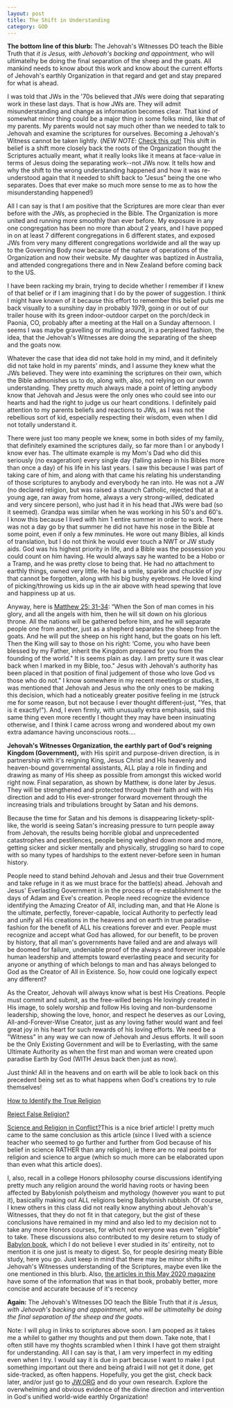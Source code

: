 ```yaml
---
layout: post
title: The Shift in Understanding
category: GOD
---
```


**The bottom line of this blurb:** The Jehovah's Witnesses DO teach the Bible Truth that *it is Jesus, with Jehovah's backing and appointment,* who will ultimatelhy be doing the final separation of the sheep and the goats. All mankind needs to know about this work and know about the current efforts of Jehovah's earthly Organization in that regard and get and stay prepared for what is ahead. 

I was told that JWs in the '70s believed that JWs were doing that separating work in these last days. That is how JWs are. They will admit misunderstanding and change as information becomes clear. That kind of somewhat minor thing could be a major thing in some folks mind, like that of my parents. My parents would not say much other than we needed to talk to Jehovah and examine the scriptures for ourselves. Becoming a Jehovah's Witness cannot be taken lightly. (*NEW NOTE*: [Check this out!](https://wol.jw.org/en/wol/d/r1/lp-e/1101993014?q=separate+sheep+from+goats&p=par) This shift in belief is a shift more closely back the roots of the Organization thought the Scriptures actually meant, what it really looks like it means at face-value in terms of Jesus doing the separating work--not JWs now. It tells how and why the shift to the wrong understanding happened and how it was re-understood again that it needed to shift back to "Jesus" being the one who separates. Does that ever make so much more sense to me as to how the misunderstanding happened!)

All I can say is that I am positive that the Scriptures are more clear than ever before with the JWs, as prophecied in the Bible. The Organization is more united and running more smoothly than ever before. My exposure in any one congregation has been no more than about 2 years, and I have  popped in on at least 7 different congregations in 6 different states, and exposed JWs from very many different congregations worldwide and all the way up to the Governing Body now because of the nature of operations of the Organization and now their website. My daughter was baptized in Australia, and attended congregations there and in New Zealand before coming back to the US.

I have been racking my brain, trying to decide whether I remember if I knew of that belief or if I am imagining that I do by the power of suggestion. I think I might have known of it because this effort to remember this belief puts me back visually to a sunshiny day in probably 1979, going in or out of our trailer house with its green indoor-outdoor carpet on the porch/deck in Paonia, CO, probably after a meeting at the Hall on a Sunday afternoon. I seems I was maybe gravelling or mulling around, in a perplexed fashion, the idea, that the Jehovah's Witnesses are doing the separating of the sheep and the goats now.

Whatever the case that idea did not take hold in my mind, and it definitely did not take hold in my parents' minds, and I assume they knew what the JWs believed. They were into examining the scriptures on their own, which the Bible admonishes us to do, along with, also, not relying on our ownn understanding. They pretty much always made a point of letting anybody know that Jehovah and Jesus were the only ones who could see into our hearts and had the right to judge us our heart conditions. I definitely paid attention to my parents beliefs and reactions to JWs, as I was not the rebellious sort of kid, especially respecting their wisdom, even when I did not totally understand it.

There were just too many people we knew, some in both sides of my family, that definitely examined the scriptures daily, so far more than I or anybody I know ever has. The ultimate example is my Mom's Dad who did this seriously (no exageration) every single day (falling asleep in his Bibles more than once a day) of his life in his last years. I saw this because I was part of taking care of him, and along with that came his relating his understanding of those scriptures to anybody and everybody he ran into. He was not a JW (no declared religion, but was raised a staunch Catholic, rejected that at a young age, ran away from home, always a very strong-willed, dedicated and very sincere person), who just had it in his head that JWs were bad (so it seemed). Grandpa was similar when he was working in his 50's and 60's. I know this because I lived with him 1 entire summer in order to work. There was not a day go by that summer he did not have his nose in the Bible at some point, even if only a few mminutes. He wore out many Bibles, all kinds of translation, but I do not think he would ever touch a NWT or JW study aids. God was his highest priority in life, and a Bible was the possession you could count on him having. He would always say he wanted to be a Hobo or a Tramp, and he was pretty close to being that. He had no attachment to earthly things, owned very little. He had a smile, sparkle and chuckle of joy that cannot be forgotten, along with his big bushy eyebrows. He loved kind of picking/throwing us kids up in the air above with head spewing that love and happiness up at us.

Anyway, here is [Matthew 25: 31-34](https://www.jw.org/en/library/bible/study-bible/books/matthew/25/#v40025031-v40025034): “When the Son of man comes in his glory, and all the angels with him, then he will sit down on his glorious throne. All the nations will be gathered before him, and he will separate people one from another, just as a shepherd separates the sheep from the goats. And he will put the sheep on his right hand, but the goats on his left. Then the King will say to those on his right: ‘Come, you who have been blessed by my Father, inherit the Kingdom prepared for you from the founding of the world." It is seems plain as day. I am pretty sure it was clear back when I marked in my Bible, too." Jesus with Jehovah's authority has been placed in that position of final judgement of those who love God vs those who do not." I know somewhere in my recent meetings or studies, it was mentioned that Jehovah and Jesus who the only ones to be making this decision, which had a noticeably greater positive feeling in me (struck me for some reason, but not because I ever thought different-just, "Yes, that is it exactly!"). And, I even firmly, with unusually extra emphasis, said this same thing even more recently I thought they may have been insinuating otherwise, and I think I came across wrong and wondered about my own extra adamance having unconscious roots.... 

**Jehovah's Witnesses Organization, the earthly part of God's reigning Kingdom (Government),** with His spirit and purpose-driven direction, is in partnership with it's reigning King, Jesus Christ and His heavenly and heaven-bound governmental assistants, ALL play a role in finding and drawing as many of His sheep as possible from amongst this wicked world right now. Final separation, as shown by Matthew, is done later by Jesus. They will be strengthened and protected through their faith and with His direction and add to His ever-stronger forward movement through the increasing trials and tribulations brought by Satan and his demons.

Because the time for Satan and his demons is disappearing lickety-split-like, the world is seeing Satan's increasing pressure to turn people away from Jehovah, the results being horrible global and unprecedented catastrophes and pestilences, people being weighed down more and more, getting sicker and sicker mentally and physically, struggling so hard to cope with so many types of hardships to the extent never-before seen in human history. 

People need to stand behind Jehovah and Jesus and their true Government and take refuge in it as we must brace for the battle(s) ahead. Jehovah and Jesus' Everlasting Government is in the process of re-establishment to the days of Adam and Eve's creation. People need recognize the evidence identifying the Amazing Creator of All, including man, and that He Alone is the ultimate, perfectly, forever-capable, locical Authority to perfectly lead and unify all His creations in the heavens and on earth in true paradise-fashion for the benefit of ALL his creations forever and ever.  People must recognize and accept what God has allowed, for our benefit, to be proven by history, that all man's governments have failed and are and always will be doomed for failure, undeniable proof of the always and forever incapable human leadership and attempts toward everlasting peace and security for anyone or anything of which belongs to man and has always belonged to God as the Creator of All in Existence. So, how could one logically expect any different?

As the Creator, Jehovah will always know what is best His Creations. People must commit and submit, as the free-willed beings He lovingly created in His image, to solely worship and follow His loving and non-burdensome leadership, showing the love, honor, and respect he deserves as our Loving, All-and-Forever-Wise Creator, just as any loving father would want and feel great joy in his heart for such rewards of his loving efforts. We need be a "Witness" in any way we can now of Jehovah and Jesus efforts. It will soon be the Only Existing Government and will be to Everlasting, with the same Ultimate Authority as when the first man and woman were created upon paradise Earth by God (WITH Jesus back then just as now).

Just think! All in the heavens and on earth will be able to look back on this precedent being set as to what happens when God's creations try to rule themselves!

[How to Identify the True Religion](https://wol.jw.org/en/wol/d/r1/lp-e/1101968014) 

[Reject False Religion?](https://www.jw.org/en/library/books/gods-friend/reject-false-religion/)

[Science and Religion in Conflict?](https://www.jw.org/en/library/magazines/g20020608/Science-and-Religion-The-Conflict/)This is a nice brief article! I pretty much came to the same conclusion as this article (since I lived with a science teacher who seemed to go further and further from God because of his belief in science RATHER than any religion), ie there are no real points for religion and science to argue (which so much more can be elaborated upon than even what this article does).

I, also, recall in a college Honors philosophy course discussions identifying pretty much any religion around the world having roots or having been affected by Babylonish polytheism and mythology (however you want to put it), basicallly making out ALL religions being Babylonish rubbish. Of course, I knew others in this class did not really know anything about Jehovah's Witnesses, that they do not fit in that category, but the gist of these conclusions have remained in my mind and also led to my decision not to take any more Honors courses, for which not everyone was even "eligible" to take. These discussions also contributed to my desire return to study of [Babylon book](http://www.strictlygenteel.co.uk/index.html), which I do not believe I ever studied in its' entireity, not to mention it is one just is meaty to digest. So, for people desiring meaty Bible study, here you go. Just keep in mind that there may be minor shifts in Jehovah's Witnesses understanding of the Scriptures, maybe even like the one mentioned in this blurb. Also, [the articles in this May 2020 magazine](https://www.jw.org/en/library/magazines/watchtower-study-may-2020/) have some of the information that was in that book, probably better, more concise and accurate because of it's recency

**Again:** The Jehovah's Witnesses DO teach the Bible Truth that *it is Jesus, with Jehovah's backing and appointment, who will be ultimatelhy be doing the final separation of the sheep and the goats*.

Note: I will plug in links to scriptures above soon. I am pooped as it takes me a whilel to gather my thoughts and put them down. Take note, that I often still have my thoghts scrambled when I think I have got them straight for understanding. All I can say is that, I am very imperfect in my editing even when I try. I would say it is due in part because I want to make I put something important out there and being afraid I will not get it done, get side-tracked, as often happens. Hopefully, you get the gist, check back later, and/or just go to [JW.ORG](https://www.jw.org/) and do your own research. Explore the overwhelming and obvious evidence of the divine direction and intervention in God's unified world-wide earthly Organization!